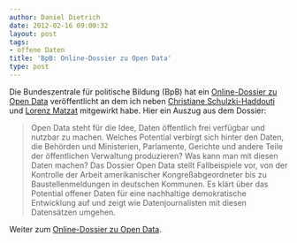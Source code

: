 ```yaml
---
author: Daniel Dietrich
date: 2012-02-16 09:00:32
layout: post
tags:
- offene Daten
title: 'BpB: Online-Dossier zu Open Data'
type: post
---
```


Die Bundeszentrale für politische Bildung (BpB) hat ein [Online-Dossier zu Open Data](http://www.bpb.de/themen/BTWEO5,0,0,Open_Data.html) veröffentlicht an dem ich neben [Christiane Schulzki-Haddouti](https://twitter.com/#!/kooptech) und [Lorenz Matzat](https://twitter.com/#!/lorz) mitgewirkt habe. Hier ein Auszug aus dem Dossier:

> Open Data steht für die Idee, Daten öffentlich frei verfügbar und nutzbar zu machen. Welches Potential verbirgt sich hinter den Daten, die Behörden und Ministerien, Parlamente, Gerichte und andere Teile der öffentlichen Verwaltung produzieren? Was kann man mit diesen Daten machen? Das Dossier Open Data stellt Fallbeispiele vor, von der Kontrolle der Arbeit amerikanischer Kongreßabgeordneter bis zu Baustellenmeldungen in deutschen Kommunen. Es klärt über das Potential offener Daten für eine nachhaltige demokratische Entwicklung auf und zeigt wie Datenjournalisten mit diesen Datensätzen umgehen.

Weiter zum [Online-Dossier zu Open Data](http://www.bpb.de/themen/BTWEO5,0,0,Open_Data.html).